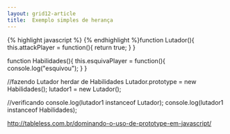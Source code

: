 ```yaml
---
layout: grid12-article
title:  Exemplo simples de herança
---
```



{% highlight javascript %}
{% endhighlight %}function Lutador(){
this.attackPlayer = function(){
return true;
}
}

function Habilidades(){
this.esquivaPlayer = function(){
console.log("esquivou");
}
}

//fazendo Lutador herdar de Habilidades
Lutador.prototype = new Habilidades();
lutador1 = new Lutador();

//verificando
console.log(lutador1 instanceof Lutador);
console.log(lutador1 instanceof Habilidades);


http://tableless.com.br/dominando-o-uso-de-prototype-em-javascript/